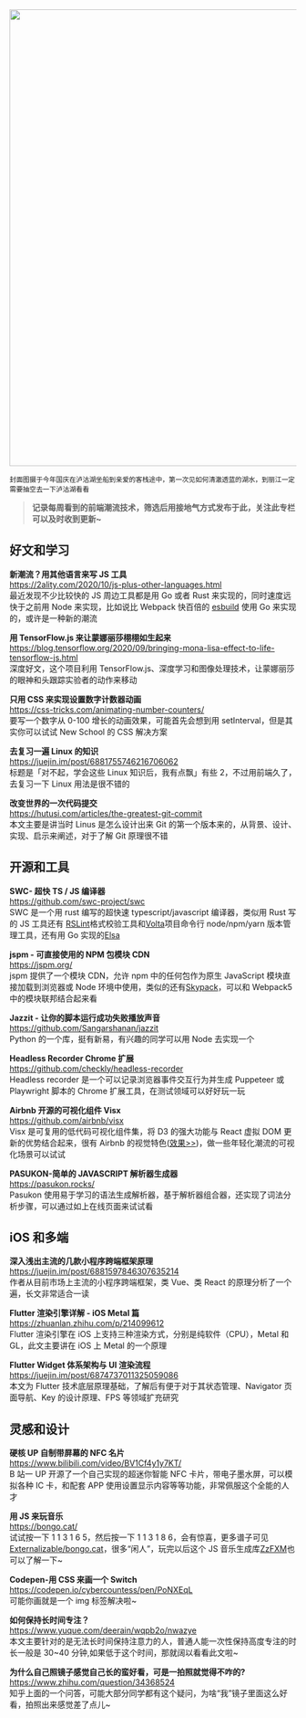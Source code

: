 <img src=https://qpluspicture.oss-cn-beijing.aliyuncs.com/qSiUAs/DSC06400.jpg width=800/>  

<small>封面图摄于今年国庆在泸沽湖坐船到亲爱的客栈途中，第一次见如何清澈透蓝的湖水，到丽江一定需要抽空去一下泸沽湖看看</small>  

> **记录每周看到的前端潮流技术，筛选后用接地气方式发布于此，关注此专栏可以及时收到更新~**  

## 好文和学习

**新潮流？用其他语言来写 JS 工具**  
<https://2ality.com/2020/10/js-plus-other-languages.html>  
最近发现不少比较快的 JS 周边工具都是用 Go 或者 Rust 来实现的，同时速度远快于之前用 Node 来实现，比如说比 Webpack 快百倍的 [esbuild](https://github.com/evanw/esbuild) 使用 Go 来实现的，或许是一种新的潮流

**用 TensorFlow.js 来让蒙娜丽莎栩栩如生起来**  
<https://blog.tensorflow.org/2020/09/bringing-mona-lisa-effect-to-life-tensorflow-js.html>  
深度好文，这个项目利用 TensorFlow.js、深度学习和图像处理技术，让蒙娜丽莎的眼神和头跟踪实验者的动作来移动

**只用 CSS 来实现设置数字计数器动画**  
<https://css-tricks.com/animating-number-counters/>  
要写一个数字从 0-100 增长的动画效果，可能首先会想到用 setInterval，但是其实你可以试试 New School 的 CSS 解决方案

**去复习一遍 Linux 的知识**  
<https://juejin.im/post/6881755746216706062>  
标题是「对不起，学会这些 Linux 知识后，我有点飘」有些 2，不过用前端久了，去复习一下 Linux 用法是很不错的

**改变世界的一次代码提交**  
<https://hutusi.com/articles/the-greatest-git-commit>  
本文主要是讲当时 Linus 是怎么设计出来 Git 的第一个版本来的，从背景、设计、实现、启示来阐述，对于了解 Git 原理很不错

## 开源和工具

**SWC- 超快 TS / JS 编译器**  
<https://github.com/swc-project/swc>  
SWC 是一个用 rust 编写的超快速 typescript/javascript 编译器，类似用 Rust 写的 JS 工具还有 [RSLint](https://github.com/RDambrosio016/RSLint)格式校验工具和[Volta](https://github.com/volta-cli/volta)项目命令行 node/npm/yarn 版本管理工具，还有用 Go 实现的[Elsa](https://github.com/elsaland/elsa)

**jspm - 可直接使用的 NPM 包模块 CDN**  
<https://jspm.org/>  
jspm 提供了一个模块 CDN，允许 npm 中的任何包作为原生 JavaScript 模块直接加载到浏览器或 Node 环境中使用，类似的还有[Skypack](https://docs.skypack.dev/)，可以和 Webpack5 中的模块联邦结合起来看

**Jazzit - 让你的脚本运行成功失败播放声音**  
<https://github.com/Sangarshanan/jazzit>  
Python 的一个库，挺有新易，有兴趣的同学可以用 Node 去实现一个

**Headless Recorder Chrome 扩展**  
<https://github.com/checkly/headless-recorder>  
Headless recorder 是一个可以记录浏览器事件交互行为并生成 Puppeteer 或 Playwright 脚本的 Chrome 扩展工具，在测试领域可以好好玩一玩

**Airbnb 开源的可视化组件 Visx**  
<https://github.com/airbnb/visx>  
Visx 是可复用的低代码可视化组件集，将 D3 的强大功能与 React 虚拟 DOM 更新的优势结合起来，很有 Airbnb 的视觉特色([效果>>](https://airbnb.io/visx/gallery))，做一些年轻化潮流的可视化场景可以试试

**PASUKON-简单的 JAVASCRIPT 解析器生成器**  
<https://pasukon.rocks/>  
Pasukon 使用易于学习的语法生成解析器，基于解析器组合器，还实现了词法分析步骤，可以通过如上在线页面来试试看

## iOS 和多端

**深入浅出主流的几款小程序跨端框架原理**  
<https://juejin.im/post/6881597846307635214>  
作者从目前市场上主流的小程序跨端框架，类 Vue、类 React 的原理分析了一个遍，长文非常适合一读

**Flutter 渲染引擎详解 - iOS Metal 篇**  
<https://zhuanlan.zhihu.com/p/214099612>  
Flutter 渲染引擎在 iOS 上支持三种渲染方式，分别是纯软件（CPU），Metal 和 GL，此文主要讲在 iOS 上 Metal 的一个原理

**Flutter Widget 体系架构与 UI 渲染流程**  
<https://juejin.im/post/6874737011325059086>  
本文为 Flutter 技术底层原理基础，了解后有便于对于其状态管理、Navigator 页面导航、Key 的设计原理、FPS 等领域扩充研究

## 灵感和设计

**硬核 UP 自制带屏幕的 NFC 名片**  
<https://www.bilibili.com/video/BV1Cf4y1y7KT/>  
B 站一 UP 开源了一个自己实现的超迷你智能 NFC 卡片，带电子墨水屏，可以模拟各种 IC 卡，和配套 APP 使用设置显示内容等等功能，非常佩服这个全能的人才

**用 JS 来玩音乐**  
<https://bongo.cat/>  
试试按一下 1 1 3 1 6 5，然后按一下 1 1 3 1 8 6，会有惊喜，更多谱子可见[Externalizable/bongo.cat](https://github.com/Externalizable/bongo.cat/issues?utf8=%E2%9C%93&q=is%3Aissue+label%3A%22Type%3A+Song+Submission%22+)，很多“闲人”，玩完以后这个 JS 音乐生成库[ZzFXM](https://keithclark.co.uk/articles/zzfxm/)也可以了解一下~

**Codepen-用 CSS 来画一个 Switch**  
<https://codepen.io/cybercountess/pen/PoNXEqL>  
可能你画就是一个 img 标签解决啦~

**如何保持长时间专注？**  
<https://www.yuque.com/deerain/wqpb2o/nwazye>  
本文主要针对的是无法长时间保持注意力的人，普通人能一次性保持高度专注的时长一般是 30~40 分钟,如果低于这个时间，那就阔以看看此文啦~

**为什么自己照镜子感觉自己长的蛮好看，可是一拍照就觉得不咋的?**  
<https://www.zhihu.com/question/34368524>  
知乎上面的一个问答，可能大部分同学都有这个疑问，为啥“我”镜子里面这么好看，拍照出来感觉差了点儿~
